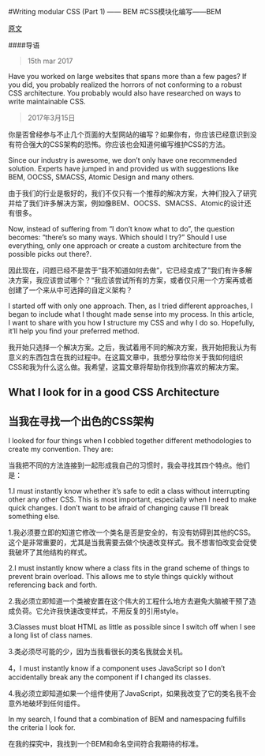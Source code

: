 #Writing modular CSS (Part 1) —— BEM
#CSS模块化编写——BEM

[原文](https://zellwk.com/blog/css-architecture-1/?utm_source=CSS-Weekly&utm_campaign=Issue-257&utm_medium=web)

####导语
>15th mar 2017
>
Have you worked on large websites that spans more than a few pages? If you did, you probably realized the horrors of not conforming to a robust CSS architecture. You probably would also have researched on ways to write maintainable CSS.

>2017年3月15日
>
你是否曾经参与不止几个页面的大型网站的编写？如果你有，你应该已经意识到没有符合强大的CSS架构的恐怖。你应该也会知道何编写维护CSS的方法。

Since our industry is awesome, we don’t only have one recommended solution. Experts have jumped in and provided us with suggestions like BEM, OOCSS, SMACSS, Atomic Design and many others.

由于我们的行业是极好的，我们不仅只有一个推荐的解决方案，大神们投入了研究并给了我们许多解决方案，例如像BEM、OOCSS、SMACSS、Atomic的设计还有很多。

Now, instead of suffering from “I don’t know what to do”, the question becomes: “there’s so many ways. Which should I try?” Should I use everything, only one approach or create a custom architecture from the possible picks out there?.

因此现在，问题已经不是苦于“我不知道如何去做”，它已经变成了”我们有许多解决方案，我应该尝试哪个？“我应该尝试所有的方案，或者仅只用一个方案再或者创建了一个来从中可选择的自定义架构？

I started off with only one approach. Then, as I tried different approaches, I began to include what I thought made sense into my process. In this article, I want to share with you how I structure my CSS and why I do so. Hopefully, it’ll help you find your preferred method.

我开始只选择一个解决方案。之后，我试着用不同的解决方案，我开始把我认为有意义的东西包含在我的过程中。在这篇文章中，我想分享给你关于我如何组织CSS和我为什么这么做。我希望，这篇文章将帮助你找到你喜欢的解决方案。

##  What I look for in a good CSS Architecture  ##
##  当我在寻找一个出色的CSS架构  ##

I looked for four things when I cobbled together different methodologies to create my convention. They are:

当我把不同的方法连接到一起形成我自己的习惯时，我会寻找其四个特点。他们是：

1.I must instantly know whether it’s safe to edit a class without interrupting other any other CSS. This is most important, especially when I need to make quick changes. I don’t want to be afraid of changing cause I’ll break something else.

1.我必须要立即的知道它修改一个类名是否是安全的，有没有妨碍到其他的CSS。这个是非常重要的，尤其是当我需要去做个快速改变样式。我不想害怕改变会促使我破坏了其他结构的样式。

2.I must instantly know where a class fits in the grand scheme of things to prevent brain overload. This allows me to style things quickly without referencing back and forth.

2.我必须立即知道一个类被安置在这个伟大的工程什么地方去避免大脑被干预了造成负荷。它允许我快速改变样式，不用反复的引用style。

3.Classes must bloat HTML as little as possible since I switch off when I see a long list of class names.

3.类必须尽可能的少，因为当我看很长的类名我就会关机。

4，I must instantly know if a component uses JavaScript so I don’t accidentally break any the component if I changed its classes.

4.我必须立即知道如果一个组件使用了JavaScript，如果我改变了它的类名我不会意外地破坏到任何组件。

In my search, I found that a combination of BEM and namespacing fulfills the criteria I look for.

在我的探究中，我找到一个BEM和命名空间符合我期待的标准。
